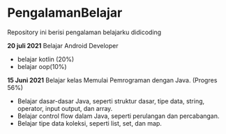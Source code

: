 # PengalamanBelajar
Repository ini berisi pengalaman belajarku didicoding

**20 juli 2021**
Belajar Android Developer
  - belajar kotlin (20%)
  - belajar oop(10%)

**15 Juni 2021**
Belajar kelas Memulai Pemrograman dengan Java. (Progres 56%)
  * Belajar dasar-dasar Java, seperti struktur dasar, tipe data, string, operator, input output, dan array.
  * Belajar control flow dalam Java, seperti perulangan dan percabangan.
  * Belajar tipe data koleksi, seperti list, set, dan map.
